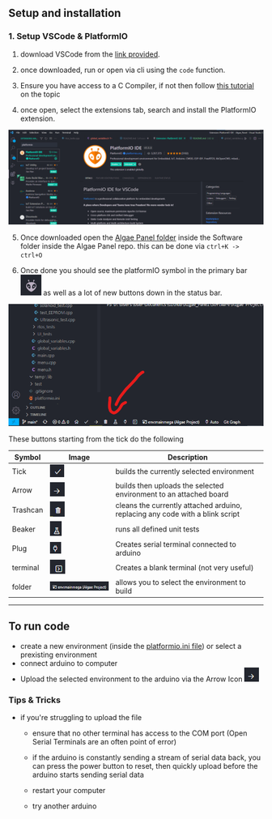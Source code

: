 ## Setup and installation

### 1. Setup VSCode & PlatformIO
1. download VSCode from the [link provided](https://code.visualstudio.com/).
2. once downloaded, run or open via cli using the `code` function.

3. Ensure you have access to a C Compiler, if not then follow [this tutorial](https://code.visualstudio.com/docs/languages/cpp) on the topic

4. once open, select the extensions tab, search and install the PlatformIO extension.

![](/Media/PlatformIO.png)


5. Once downloaded open the [Algae Panel folder](/Software/Algae%20Project/) inside the Software folder inside the Algae Panel repo. this can be done via ```ctrl+K -> ctrl+O ```

6. Once done you should see the platformIO symbol in the primary bar ![](/Media/PlatformIO_Symbol.png) as well as a lot of new buttons down in the status bar.

 ![](/Media/Status_Bar.png)

These buttons starting from the tick do the following

| Symbol      | Image | Description  |
| ----------- | ----------- |  ---- |
| Tick      | ![](/Media/tick.png)      | builds the currently selected environment  |
| Arrow  | ![](/Media/arrow.png)        | builds then uploads the selected environment to an attached board  |
| Trashcan  | ![](/Media/trash.png)        | cleans the currently attached arduino, replacing any code with a blink script  |
| Beaker  | ![](/Media/beaker.png)        | runs all defined unit tests  |
| Plug  | ![](/Media/plug.png)        | Creates serial terminal connected to arduino  |
| terminal  | ![](/Media/terminal.png)       | Creates a blank terminal (not very useful) |
| folder  | ![](/Media/env.png)        | allows you to select the environment to build  |

---

## To run code
- create a new environment (inside the [platformio.ini file](/Software/Algae%20Project/platformio.ini)) or select a prexisting environment
- connect arduino to computer
- Upload the selected environment to the arduino via the Arrow Icon ![](/Media/arrow.png)


### Tips & Tricks

- if you're struggling to upload the file
    - ensure that no other terminal has access to the COM port (Open Serial Terminals are an often point of error)

    - if the arduino is constantly sending a stream of serial data back, you can press the power button to reset, then quickly upload before the arduino starts sending serial data

    - restart your computer

    - try another arduino

